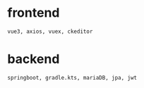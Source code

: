 # frontend
    vue3, axios, vuex, ckeditor
# backend
    springboot, gradle.kts, mariaDB, jpa, jwt
    
